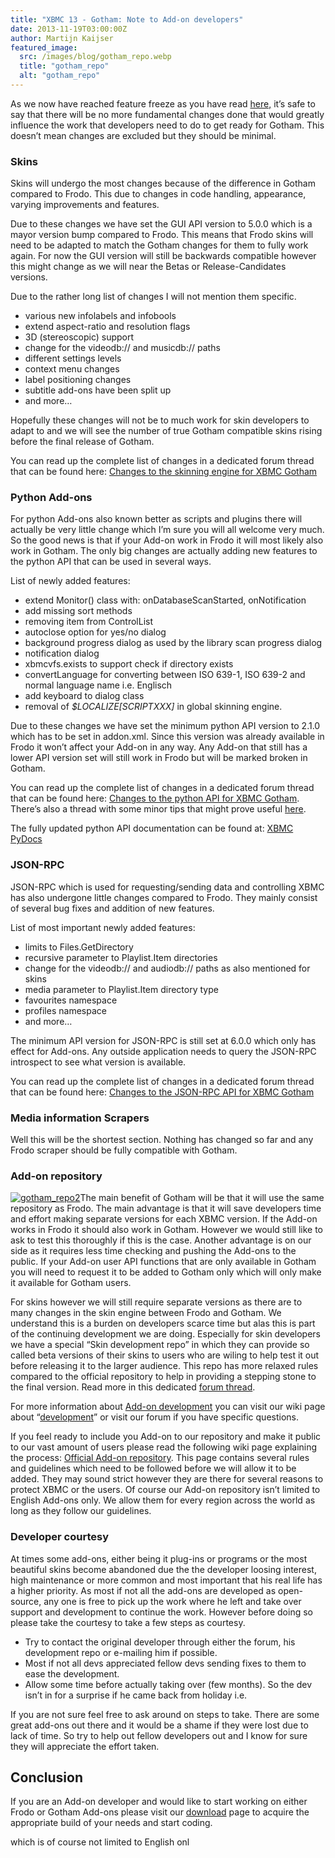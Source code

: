 ```yaml
---
title: "XBMC 13 - Gotham: Note to Add-on developers"
date: 2013-11-19T03:00:00Z
author: Martijn Kaijser
featured_image:
  src: /images/blog/gotham_repo.webp
  title: "gotham_repo"
  alt: "gotham_repo"
---
```


As we now have reached feature freeze as you have read [here,](https://kodi.wiki/gotham-13-0-feature-freeze/) it’s safe to say that there will be no more fundamental changes done that would greatly influence the work that developers need to do to get ready for Gotham. This doesn’t mean changes are excluded but they should be minimal.

### Skins

Skins will undergo the most changes because of the difference in Gotham compared to Frodo. This due to changes in code handling, appearance, varying improvements and features.

Due to these changes we have set the GUI API version to 5.0.0 which is a mayor version bump compared to Frodo. This means that Frodo skins will need to be adapted to match the Gotham changes for them to fully work again. For now the GUI version will still be backwards compatible however this might change as we will near the Betas or Release-Candidates versions.

Due to the rather long list of changes I will not mention them specific.

- various new infolabels and infobools
- extend aspect-ratio and resolution flags
- 3D (stereoscopic) support
- change for the videodb:// and musicdb:// paths
- different settings levels
- context menu changes
- label positioning changes
- subtitle add-ons have been split up
- and more…

Hopefully these changes will not be to much work for skin developers to adapt to and we will see the number of true Gotham compatible skins rising before the final release of Gotham.

You can read up the complete list of changes in a dedicated forum thread that can be found here: [Changes to the skinning engine for XBMC Gotham](https://forum.kodi.tv/showthread.php?tid=158812)

### Python Add-ons

For python Add-ons also known better as scripts and plugins there will actually be very little change which I’m sure you will all welcome very much. So the good news is that if your Add-on work in Frodo it will most likely also work in Gotham. The only big changes are actually adding new features to the python API that can be used in several ways.

List of newly added features:

- extend Monitor() class with: onDatabaseScanStarted, onNotification
- add missing sort methods
- removing item from ControlList
- autoclose option for yes/no dialog
- background progress dialog as used by the library scan progress dialog
- notification dialog
- xbmcvfs.exists to support check if directory exists
- convertLanguage for converting between ISO 639-1, ISO 639-2 and normal language name i.e. Englisch
- add keyboard to dialog class
- removal of _$LOCALIZE[SCRIPTXXX]_ in global skinning engine.

Due to these changes we have set the minimum python API version to 2.1.0 which has to be set in addon.xml. Since this version was already available in Frodo it won’t affect your Add-on in any way. Any Add-on that still has a lower API version set will still work in Frodo but will be marked broken in Gotham.

You can read up the complete list of changes in a dedicated forum thread that can be found here: [Changes to the python API for XBMC Gotham](https://forum.kodi.tv/showthread.php?tid=173943). There’s also a thread with some minor tips that might prove useful [here](https://forum.kodi.tv/showthread.php?tid=173887).

The fully updated python API documentation can be found at: [XBMC PyDocs](http://mirrors.xbmc.org/docs/python-docs/)

### JSON-RPC

JSON-RPC which is used for requesting/sending data and controlling XBMC has also undergone little changes compared to Frodo. They mainly consist of several bug fixes and addition of new features.

List of most important newly added features:

- limits to Files.GetDirectory
- recursive parameter to Playlist.Item directories
- change for the videodb:// and audiodb:// paths as also mentioned for skins
- media parameter to Playlist.Item directory type
- favourites namespace
- profiles namespace
- and more…

The minimum API version for JSON-RPC is still set at 6.0.0 which only has effect for Add-ons. Any outside application needs to query the JSON-RPC introspect to see what version is available.

You can read up the complete list of changes in a dedicated forum thread that can be found here: [Changes to the JSON-RPC API for XBMC Gotham](https://forum.kodi.tv/showthread.php?tid=98551&amp;pid=1358657)

### Media information Scrapers

Well this will be the shortest section. Nothing has changed so far and any Frodo scraper should be fully compatible with Gotham.

### Add-on repository

[![gotham_repo2](/sites/default/files/uploads/gotham_repo2-300x186.webp)](/sites/default/files/uploads/gotham_repo2.webp)The main benefit of Gotham will be that it will use the same repository as Frodo. The main advantage is that it will save developers time and effort making separate versions for each XBMC version. If the Add-on works in Frodo it should also work in Gotham. However we would still like to ask to test this thoroughly if this is the case. Another advantage is on our side as it requires less time checking and pushing the Add-ons to the public. If your Add-on user API functions that are only available in Gotham you will need to request it to be added to Gotham only which will only make it available for Gotham users.

For skins however we will still require separate versions as there are to many changes in the skin engine between Frodo and Gotham. We understand this is a burden on developers scarce time but alas this is part of the continuing development we are doing. Especially for skin developers we have a special “Skin development repo” in which they can provide so called beta versions of their skins to users who are wiling to help test it out before releasing it to the larger audience. This repo has more relaxed rules compared to the official repository to help in providing a stepping stone to the final version. Read more in this dedicated [forum thread](https://forum.kodi.tv/showthread.php?tid=159372).

For more information about [Add-on development](https://kodi.wiki/view/Development) you can visit our wiki page about “[development](https://kodi.wiki/view/Development)” or visit our forum if you have specific questions.

If you feel ready to include you Add-on to our repository and make it public to our vast amount of users please read the following wiki page explaining the process: [Official Add-on repository](https://kodi.wiki/view/Official_add-on_repository). This page contains several rules and guidelines which need to be followed before we will allow it to be added. They may sound strict however they are there for several reasons to protect XBMC or the users. Of course our Add-on repository isn’t limited to English Add-ons only. We allow them for every region across the world as long as they follow our guidelines.

### Developer courtesy

At times some add-ons, either being it plug-ins or programs or the most beautiful skins become abandoned due the the developer loosing interest, high maintenance or more common and most important that his real life has a higher priority. As most if not all the add-ons are developed as open-source, any one is free to pick up the work where he left and take over support and development to continue the work. However before doing so please take the courtesy to take a few steps as courtesy.

- Try to contact the original developer through either the forum, his development repo or e-mailing him if possible.
- Most if not all devs appreciated fellow devs sending fixes to them to ease the development.
- Allow some time before actually taking over (few months). So the dev isn’t in for a surprise if he came back from holiday i.e.

If you are not sure feel free to ask around on steps to take. There are some great add-ons out there and it would be a shame if they were lost due to lack of time. So try to help out fellow developers out and I know for sure they will appreciate the effort taken.

## Conclusion

If you are an Add-on developer and would like to start working on either Frodo or Gotham Add-ons please visit our [download](https://kodi.wiki/download/) page to acquire the appropriate build of your needs and start coding.

which is of course not limited to English onl

